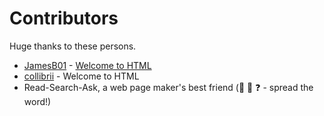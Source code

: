# Contributors

Huge thanks to these persons.

- [JamesB01](https://github.com/JamesB01) - [Welcome to HTML](welcome-to-html.md)
- [collibrii](https://github.com/collibrii) - Welcome to HTML
- Read-Search-Ask, a web page maker's best friend (:book: :mag_right: :question: - spread the word!)